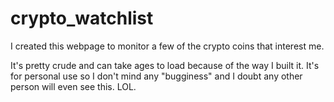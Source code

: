# crypto_watchlist
I created this webpage to monitor a few of the crypto coins that interest me.

It's pretty crude and can take ages to load because of the way I built it.
It's for personal use so I don't mind any "bugginess" and I doubt any other person will even see this. LOL.
